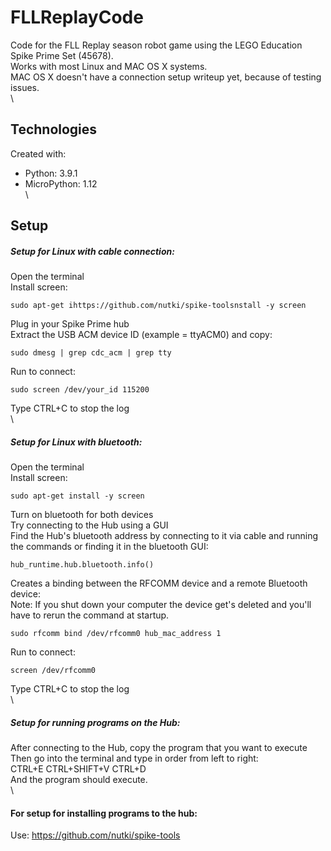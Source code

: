 # FLLReplayCode
Code for the FLL Replay season robot game using the LEGO Education Spike Prime Set (45678).\
Works with most Linux and MAC OS X systems.\
MAC OS X doesn't have a connection setup writeup yet, because of testing issues.\
\
## Technologies
Created with:
* Python: 3.9.1
* MicroPython: 1.12\
\
## Setup
##### Setup for Linux with cable connection:
Open the terminal\
Install screen:
```
sudo apt-get ihttps://github.com/nutki/spike-toolsnstall -y screen
```
Plug in your Spike Prime hub\
Extract the USB ACM device ID (example = ttyACM0) and copy:
```
sudo dmesg | grep cdc_acm | grep tty
```
Run to connect:
```
sudo screen /dev/your_id 115200
```
Type CTRL+C to stop the log\
\
##### Setup for Linux with bluetooth:
Open the terminal\
Install screen:
```
sudo apt-get install -y screen
```
Turn on bluetooth for both devices\
Try connecting to the Hub using a GUI\
Find the Hub's bluetooth address by connecting to it via cable and running the commands or finding it in the bluetooth GUI:
```
hub_runtime.hub.bluetooth.info()
```
Creates a binding between the RFCOMM device and a remote Bluetooth device:\
Note: If you shut down your computer the device get's deleted and you'll have to rerun the command at startup.
```
sudo rfcomm bind /dev/rfcomm0 hub_mac_address 1
```
Run to connect:
```
screen /dev/rfcomm0
```
Type CTRL+C to stop the log\
\
##### Setup for running programs on the Hub:
After connecting to the Hub, copy the program that you want to execute\
Then go into the terminal and type in order from left to right:\
CTRL+E CTRL+SHIFT+V CTRL+D\
And the program should execute.\
\
#### For setup for installing programs to the hub:
Use: https://github.com/nutki/spike-tools
